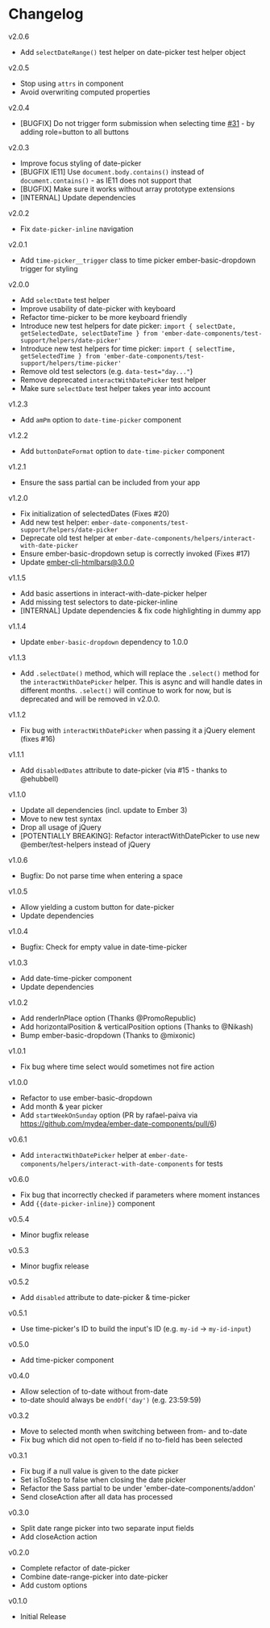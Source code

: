 # Changelog

v2.0.6

- Add `selectDateRange()` test helper on date-picker test helper object

v2.0.5

- Stop using `attrs` in component
- Avoid overwriting computed properties

v2.0.4

- [BUGFIX] Do not trigger form submission when selecting time [#31](https://github.com/mydea/ember-date-components/issues/31) - by adding role=button to all buttons

v2.0.3

- Improve focus styling of date-picker
- [BUGFIX IE11] Use `document.body.contains()` instead of `document.contains()` - as IE11 does not support that
- [BUGFIX] Make sure it works without array prototype extensions
- [INTERNAL] Update dependencies

v2.0.2

- Fix `date-picker-inline` navigation

v2.0.1

- Add `time-picker__trigger` class to time picker ember-basic-dropdown trigger for styling

v2.0.0

- Add `selectDate` test helper
- Improve usability of date-picker with keyboard
- Refactor time-picker to be more keyboard friendly
- Introduce new test helpers for date picker: `import { selectDate, getSelectedDate, selectDateTime } from 'ember-date-components/test-support/helpers/date-picker'`
- Introduce new test helpers for time picker: `import { selectTime, getSelectedTime } from 'ember-date-components/test-support/helpers/time-picker'`
- Remove old test selectors (e.g. `data-test="day..."`)
- Remove deprecated `interactWithDatePicker` test helper
- Make sure `selectDate` test helper takes year into account

v1.2.3

- Add `amPm` option to `date-time-picker` component

v1.2.2

- Add `buttonDateFormat` option to `date-time-picker` component

v1.2.1

- Ensure the sass partial can be included from your app

v1.2.0

- Fix initialization of selectedDates (Fixes #20)
- Add new test helper: `ember-date-components/test-support/helpers/date-picker`
- Deprecate old test helper at `ember-date-components/helpers/interact-with-date-picker`
- Ensure ember-basic-dropdown setup is correctly invoked (Fixes #17)
- Update ember-cli-htmlbars@3.0.0

v1.1.5

- Add basic assertions in interact-with-date-picker helper
- Add missing test selectors to date-picker-inline
- [INTERNAL] Update dependencies & fix code highlighting in dummy app

v1.1.4

- Update `ember-basic-dropdown` dependency to 1.0.0

v1.1.3

- Add `.selectDate()` method, which will replace the `.select()` method for the `interactWithDatePicker` helper. This is async and will handle dates in different months. `.select()` will continue to work for now, but is deprecated and will be removed in v2.0.0.

v1.1.2

- Fix bug with `interactWithDatePicker` when passing it a jQuery element (fixes #16)

v1.1.1

- Add `disabledDates` attribute to date-picker (via #15 - thanks to @ehubbell)

v1.1.0

- Update all dependencies (incl. update to Ember 3)
- Move to new test syntax
- Drop all usage of jQuery
- [POTENTIALLY BREAKING]: Refactor interactWithDatePicker to use new @ember/test-helpers instead of jQuery

v1.0.6

- Bugfix: Do not parse time when entering a space

v1.0.5

- Allow yielding a custom button for date-picker
- Update dependencies

v1.0.4

- Bugfix: Check for empty value in date-time-picker

v1.0.3

- Add date-time-picker component
- Update dependencies

v1.0.2

- Add renderInPlace option (Thanks @PromoRepublic)
- Add horizontalPosition & verticalPosition options (Thanks to @Nikash)
- Bump ember-basic-dropdown (Thanks to @mixonic)

v1.0.1

- Fix bug where time select would sometimes not fire action

v1.0.0

- Refactor to use ember-basic-dropdown
- Add month & year picker
- Add `startWeekOnSunday` option (PR by rafael-paiva via https://github.com/mydea/ember-date-components/pull/6)

v0.6.1

- Add `interactWithDatePicker` helper at `ember-date-components/helpers/interact-with-date-components` for tests

v0.6.0

- Fix bug that incorrectly checked if parameters where moment instances
- Add `{{date-picker-inline}}` component

v0.5.4

- Minor bugfix release

v0.5.3

- Minor bugfix release

v0.5.2

- Add `disabled` attribute to date-picker & time-picker

v0.5.1

- Use time-picker's ID to build the input's ID (e.g. `my-id` -> `my-id-input`)

v0.5.0

- Add time-picker component

v0.4.0

- Allow selection of to-date without from-date
- to-date should always be `endOf('day')` (e.g. 23:59:59)

v0.3.2

- Move to selected month when switching between from- and to-date
- Fix bug which did not open to-field if no to-field has been selected

v0.3.1

- Fix bug if a null value is given to the date picker
- Set isToStep to false when closing the date picker
- Refactor the Sass partial to be under 'ember-date-components/addon'
- Send closeAction after all data has processed

v0.3.0

- Split date range picker into two separate input fields
- Add closeAction action

v0.2.0

- Complete refactor of date-picker
- Combine date-range-picker into date-picker
- Add custom options

v0.1.0

- Initial Release
